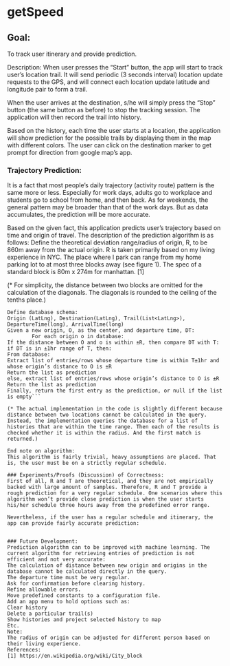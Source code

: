 # getSpeed
## Goal:
To track user itinerary and provide prediction. 

Description:
When user presses the “Start” button, the app will start to track user’s location trail. It will send periodic (3 seconds interval) location update requests to the GPS, and will connect each location update latitude and longitude pair to form a trail. 

When the user arrives at the destination, s/he will simply press the “Stop” button (the same button as before) to stop the tracking session. The application will then record the trail into history.

Based on the history, each time the user starts at a location, the application will show prediction for the possible trails by displaying them in the map with different colors. The user can click on the destination marker to get prompt for direction from google map’s app.

### Trajectory Prediction:
It is a fact that most people’s daily trajectory (activity route) pattern is the same more or less. Especially for work days, adults go to workplace and students go to school from home, and then back. As for weekends, the general pattern may be broader than that of the work days. But as data accumulates, the prediction will be more accurate.

Based on the given fact, this application predicts user’s trajectory based on time and origin of travel. The description of the prediction algorithm is as follows:
Define the theoretical deviation range/radius of origin, R, to be 860m away from the actual origin.
R is taken primarily based on my living experience in NYC. The place where I park can range from my home parking lot to at most three blocks away (see figure 1). The spec of a standard block is 80m x 274m for manhattan. [1] 

(* For simplicity, the distance between two blocks are omitted for the calculation of the diagonals. The diagonals is rounded to the ceiling of the tenths place.)

```Define the theoretical deviation range of departure time, T, to be 2 hours (7200*1000 milliseconds) away from the actual departure time.
Define database schema:
Origin (LatLng), Destination(LatLng), Trail(List<LatLng>), DepartureTime(long), ArrivalTime(long)
Given a new origin, O, as the center, and departure time, DT:
		For each origin o in database:
If the distance between O and o is within ±R, then compare DT with T:
if DT is in ±1hr range of T, then:
From database: 
Extract list of entries/rows whose departure time is within T±1hr and whose origin’s distance to O is ±R
Return the list as prediction
else, extract list of entries/rows whose origin’s distance to O is ±R
Return the list as prediction
Finally, return the first entry as the prediction, or null if the list is empty```

(* The actual implementation in the code is slightly different because distance between two locations cannot be calculated in the query. Instead, the implementation queries the database for a list of histories that are within the time range. Then each of the results is checked whether it is within the radius. And the first match is returned.)

End note on algorithm: 
This algorithm is fairly trivial, heavy assumptions are placed. That is, the user must be on a strictly regular schedule. 

### Experiments/Proofs (Discussion) of Correctness:
First of all, R and T are theoretical, and they are not empirically backed with large amount of samples. Therefore, R and T provide a rough prediction for a very regular schedule. One scenarios where this algorithm won’t provide close prediction is when the user starts his/her schedule three hours away from the predefined error range. 

Nevertheless, if the user has a regular schedule and itinerary, the app can provide fairly accurate prediction:


### Future Development:
Prediction algorithm can to be improved with machine learning. The current algorithm for retrieving entries of prediction is not efficient and not very accurate: 
The calculation of distance between new origin and origins in the database cannot be calculated directly in the query.
The departure time must be very regular.
Ask for confirmation before clearing history.
Refine allowable errors.
Move predefined constants to a configuration file.
Add an app menu to hold options such as:
Clear history
Delete a particular trail(s)
Show histories and project selected history to map
Etc. 
Note:
The radius of origin can be adjusted for different person based on their living experience.
References:
[1] https://en.wikipedia.org/wiki/City_block

